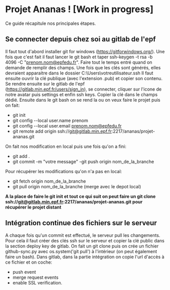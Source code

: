 # Projet Ananas ! [Work in progress]

Ce guide récapitule nos principales étapes.

## Se connecter depuis chez soi au gitlab de l'epf

Il faut tout d'abord installer git for windows (https://gitforwindows.org/). Une fois que c'est fait il faut lancer le git bash et taper ssh-keygen -t rsa -b 4096 -C "prenom.nom@epfedu.fr". Faire tout le temps entré quand on demande de remplir des champs.
Une fois que les clés sont générés, elles devraient apparaitre dans le dossier C:\Users\votreutilisateur\.ssh
Il faut ensuite ouvrir la clé publique (avec l'extension .pub) et copier son contenu.
Se rendre ensuite sur le gitlab de l'epf (https://gitlab.min.epf.fr/users/sign_in), se connecter, cliquer sur l'icone de notre avatar puis settings et enfin ssh keys. Copier la clé dans le champs dédié.
Ensuite dans le git bash on se rend la ou on veux faire le projet puis on fait:
- git init
- git config --local user.name prenom
- git config --local user.email prenom.nom@epfedu.fr
- git remote add origin ssh://git@gitlab.min.epf.fr:2217/ananas/projet-ananas.git

On fait nos modification en local puis une fois qu'on a fini:
- git add .
- git commit -m "votre message"
-git push origin nom_de_la_branche

Pour récupérer les modifications qu'on n'a pas en local:
- git fetch origin nom_de_la_branche
- git pull origin nom_de_la_branche (merge avec le depot local)

**A la place de faire le git init et tout ce qui suit on peut faire un git clone ssh://git@gitlab.min.epf.fr:2217/ananas/projet-ananas.git pour récupérer le projet distant**

## Intégration continue des fichiers sur le serveur

A chaque fois qu'un commit est effectué, le serveur pull les changements. 
Pour cela il faut créer des clés ssh sur le serveur et copier la clé public dans la section deploy key de gitlab. On fait un git clone puis on crée un fichier github-sync.py avec os.system('git pull') à l'intérieur (on peut également faire un bash).
Dans gitlab, dans la partie intégration on copie l'url d'accès à ce fichier et on coche:
- push event 
- merge request events 
- enable SSL verification.